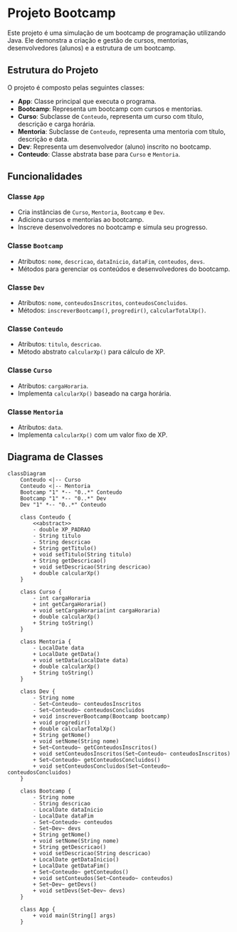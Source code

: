 # Projeto Bootcamp

Este projeto é uma simulação de um bootcamp de programação utilizando Java. Ele demonstra a criação e gestão de cursos, mentorias, desenvolvedores (alunos) e a estrutura de um bootcamp.

## Estrutura do Projeto

O projeto é composto pelas seguintes classes:

- **App**: Classe principal que executa o programa.
- **Bootcamp**: Representa um bootcamp com cursos e mentorias.
- **Curso**: Subclasse de `Conteudo`, representa um curso com título, descrição e carga horária.
- **Mentoria**: Subclasse de `Conteudo`, representa uma mentoria com título, descrição e data.
- **Dev**: Representa um desenvolvedor (aluno) inscrito no bootcamp.
- **Conteudo**: Classe abstrata base para `Curso` e `Mentoria`.

## Funcionalidades

### Classe `App`

- Cria instâncias de `Curso`, `Mentoria`, `Bootcamp` e `Dev`.
- Adiciona cursos e mentorias ao bootcamp.
- Inscreve desenvolvedores no bootcamp e simula seu progresso.

### Classe `Bootcamp`

- Atributos: `nome`, `descricao`, `dataInicio`, `dataFim`, `conteudos`, `devs`.
- Métodos para gerenciar os conteúdos e desenvolvedores do bootcamp.

### Classe `Dev`

- Atributos: `nome`, `conteudosInscritos`, `conteudosConcluidos`.
- Métodos: `inscreverBootcamp()`, `progredir()`, `calcularTotalXp()`.

### Classe `Conteudo`

- Atributos: `titulo`, `descricao`.
- Método abstrato `calcularXp()` para cálculo de XP.

### Classe `Curso`

- Atributos: `cargaHoraria`.
- Implementa `calcularXp()` baseado na carga horária.

### Classe `Mentoria`

- Atributos: `data`.
- Implementa `calcularXp()` com um valor fixo de XP.

## Diagrama de Classes

```mermaid
classDiagram
    Conteudo <|-- Curso
    Conteudo <|-- Mentoria
    Bootcamp "1" *-- "0..*" Conteudo
    Bootcamp "1" *-- "0..*" Dev
    Dev "1" *-- "0..*" Conteudo

    class Conteudo {
        <<abstract>>
        - double XP_PADRAO
        - String titulo
        - String descricao
        + String getTitulo()
        + void setTitulo(String titulo)
        + String getDescricao()
        + void setDescricao(String descricao)
        + double calcularXp()
    }

    class Curso {
        - int cargaHoraria
        + int getCargaHoraria()
        + void setCargaHoraria(int cargaHoraria)
        + double calcularXp()
        + String toString()
    }

    class Mentoria {
        - LocalDate data
        + LocalDate getData()
        + void setData(LocalDate data)
        + double calcularXp()
        + String toString()
    }

    class Dev {
        - String nome
        - Set~Conteudo~ conteudosInscritos
        - Set~Conteudo~ conteudosConcluidos
        + void inscreverBootcamp(Bootcamp bootcamp)
        + void progredir()
        + double calcularTotalXp()
        + String getNome()
        + void setNome(String nome)
        + Set~Conteudo~ getConteudosInscritos()
        + void setConteudosInscritos(Set~Conteudo~ conteudosInscritos)
        + Set~Conteudo~ getConteudosConcluidos()
        + void setConteudosConcluidos(Set~Conteudo~ conteudosConcluidos)
    }

    class Bootcamp {
        - String nome
        - String descricao
        - LocalDate dataInicio
        - LocalDate dataFim
        - Set~Conteudo~ conteudos
        - Set~Dev~ devs
        + String getNome()
        + void setNome(String nome)
        + String getDescricao()
        + void setDescricao(String descricao)
        + LocalDate getDataInicio()
        + LocalDate getDataFim()
        + Set~Conteudo~ getConteudos()
        + void setConteudos(Set~Conteudo~ conteudos)
        + Set~Dev~ getDevs()
        + void setDevs(Set~Dev~ devs)
    }

    class App {
        + void main(String[] args)
    }
